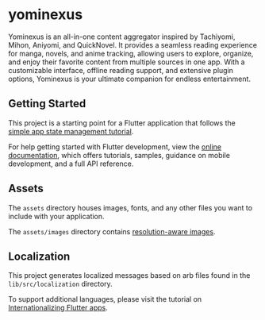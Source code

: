 # yominexus

Yominexus is an all-in-one content aggregator inspired by Tachiyomi, Mihon, Aniyomi, and QuickNovel. 
  It provides a seamless reading experience for manga, novels, and anime tracking, allowing users 
  to explore, organize, and enjoy their favorite content from multiple sources in one app. 
  With a customizable interface, offline reading support, and extensive plugin options, 
  Yominexus is your ultimate companion for endless entertainment.

## Getting Started

This project is a starting point for a Flutter application that follows the
[simple app state management
tutorial](https://flutter.dev/to/state-management-sample).

For help getting started with Flutter development, view the
[online documentation](https://docs.flutter.dev), which offers tutorials,
samples, guidance on mobile development, and a full API reference.

## Assets

The `assets` directory houses images, fonts, and any other files you want to
include with your application.

The `assets/images` directory contains [resolution-aware
images](https://flutter.dev/to/resolution-aware-images).

## Localization

This project generates localized messages based on arb files found in
the `lib/src/localization` directory.

To support additional languages, please visit the tutorial on
[Internationalizing Flutter apps](https://flutter.dev/to/internationalization).
